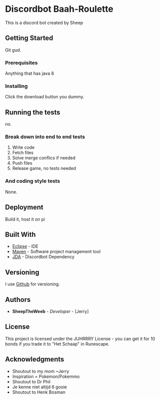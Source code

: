 # Discordbot Baah-Roulette

This is a discord bot created by Sheep

## Getting Started

Git gud.

### Prerequisites

Anything that has java 8

### Installing

Click the download button you dummy.

## Running the tests

no.

### Break down into end to end tests

1) Write code  
2) Fetch files  
3) Solve merge conflics if needed  
4) Push files  
5) Release game, no tests needed

### And coding style tests

None.

## Deployment

Build it, host it on pi

## Built With

* [Eclipse](http://www.eclipse.org/) - IDE
* [Maven](https://maven.apache.org/) - Software project management tool
* [JDA](https://github.com/DV8FromTheWorld/JDA) - Discordbot Dependency

## Versioning

I use [Github](https://github.com/) for versioning.

## Authors

* **SheepTheWeeb** - *Developer* - [Jerry]

## License

This project is licensed under the JUHRRRY License - you can get it for 10 bonds if you trade it to "Het Schaap" in Runescape.

## Acknowledgments

* Shoutout to my mom ~Jerry
* Inspiration = Pokemon/Pokemmo
* Shoutout to Dr Phil
* Je kenne niet altijd 6 gooie
* Shoutout to Henk Bosman

